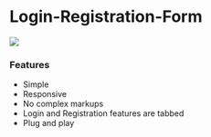 # Login-Registration-Form
<img src="https://img.shields.io/badge/-Bootstrap-563D7C?style=flat&logo=bootstrap&logoColor=white">

### Features
* Simple
* Responsive
* No complex markups
* Login and Registration features are tabbed
* Plug and play